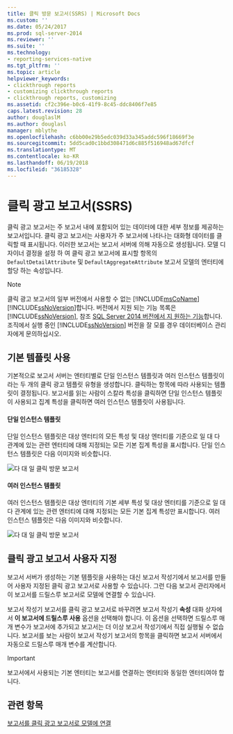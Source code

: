 ```yaml
---
title: 클릭 방문 보고서(SSRS) | Microsoft Docs
ms.custom: ''
ms.date: 05/24/2017
ms.prod: sql-server-2014
ms.reviewer: ''
ms.suite: ''
ms.technology:
- reporting-services-native
ms.tgt_pltfrm: ''
ms.topic: article
helpviewer_keywords:
- clickthrough reports
- customizing clickthrough reports
- clickthrough reports, customizing
ms.assetid: cf2c396e-b0c6-41f9-8c45-ddc8406f7e85
caps.latest.revision: 28
author: douglaslM
ms.author: douglasl
manager: mblythe
ms.openlocfilehash: c6bb00e29b5edc039d33a345addc596f18669f3e
ms.sourcegitcommit: 5dd5cad0c1bbd308471d6c885f516948ad67dfcf
ms.translationtype: MT
ms.contentlocale: ko-KR
ms.lasthandoff: 06/19/2018
ms.locfileid: "36185328"
---
```

# <a name="clickthrough-reports-ssrs"></a>클릭 광고 보고서(SSRS)
  클릭 광고 보고서는 주 보고서 내에 포함되어 있는 데이터에 대한 세부 정보를 제공하는 보고서입니다. 클릭 광고 보고서는 사용자가 주 보고서에 나타나는 대화형 데이터를 클릭할 때 표시됩니다. 이러한 보고서는 보고서 서버에 의해 자동으로 생성됩니다. 모델 디자이너 결정을 설정 하 여 클릭 광고 보고서에 표시할 항목의 `DefaultDetailAttribute` 및 `DefaultAggregateAttribute` 보고서 모델의 엔터티에 할당 하는 속성입니다.  
  
> [!NOTE]  
>  클릭 광고 보고서의 일부 버전에서 사용할 수 없는 [!INCLUDE[msCoName](../../includes/msconame-md.md)] [!INCLUDE[ssNoVersion](../../../includes/ssnoversion-md.md)]합니다. 버전에서 지원 되는 기능 목록은 [!INCLUDE[ssNoVersion](../../../includes/ssnoversion-md.md)], 참조 [SQL Server 2014 버전에서 지 원하는 기능](../../getting-started/features-supported-by-the-editions-of-sql-server-2014.md)합니다. 조직에서 실행 중인 [!INCLUDE[ssNoVersion](../../../includes/ssnoversion-md.md)] 버전을 잘 모를 경우 데이터베이스 관리자에게 문의하십시오.  
  
## <a name="using-default-templates"></a>기본 템플릿 사용  
 기본적으로 보고서 서버는 엔터티별로 단일 인스턴스 템플릿과 여러 인스턴스 템플릿이라는 두 개의 클릭 광고 템플릿 유형을 생성합니다. 클릭하는 항목에 따라 사용되는 템플릿이 결정됩니다. 보고서를 읽는 사람이 스칼라 특성을 클릭하면 단일 인스턴스 템플릿이 사용되고 집계 특성을 클릭하면 여러 인스턴스 템플릿이 사용됩니다.  
  
#### <a name="single-instance-templates"></a>단일 인스턴스 템플릿  
 단일 인스턴스 템플릿은 대상 엔터티의 모든 특성 및 대상 엔터티를 기준으로 일 대 다 관계에 있는 관련 엔터티에 대해 지정되는 모든 기본 집계 특성을 표시합니다. 단일 인스턴스 템플릿은 다음 이미지와 비슷합니다.  
  
 ![다 대 일 클릭 방문 보고서](../media/manytooneclickthrough.gif "다 대 일 클릭 방문 보고서")  
  
#### <a name="multiple-instance-templates"></a>여러 인스턴스 템플릿  
 여러 인스턴스 템플릿은 대상 엔터티의 기본 세부 특성 및 대상 엔터티를 기준으로 일 대 다 관계에 있는 관련 엔터티에 대해 지정되는 모든 기본 집계 특성만 표시합니다. 여러 인스턴스 템플릿은 다음 이미지와 비슷합니다.  
  
 ![다 대 일 클릭 방문 보고서](../media/onetomanyclickthrough.gif "다 대 일 클릭 방문 보고서")  
  
## <a name="customizing-clickthrough-reports"></a>클릭 광고 보고서 사용자 지정  
 보고서 서버가 생성하는 기본 템플릿을 사용하는 대신 보고서 작성기에서 보고서를 만들어 사용자 지정된 클릭 광고 보고서로 사용할 수 있습니다. 그런 다음 보고서 관리자에서 이 보고서를 드릴스루 보고서로 모델에 연결할 수 있습니다.  
  
 보고서 작성기 보고서를 클릭 광고 보고서로 바꾸려면 보고서 작성기 **속성** 대화 상자에서 **이 보고서에 드릴스루 사용** 옵션을 선택해야 합니다. 이 옵션을 선택하면 드릴스루 매개 변수가 보고서에 추가되고 보고서는 더 이상 보고서 작성기에서 직접 실행될 수 없습니다. 보고서를 보는 사람이 보고서 작성기 보고서의 항목을 클릭하면 보고서 서버에서 자동으로 드릴스루 매개 변수를 계산합니다.  
  
> [!IMPORTANT]  
>  보고서에서 사용되는 기본 엔터티는 보고서를 연결하는 엔터티와 동일한 엔터티여야 합니다.  
  
## <a name="see-also"></a>관련 항목  
 [보고서를 클릭 광고 보고서로 모델에 연결](../link-a-report-to-a-model-as-a-clickthrough-report.md)  
  
  